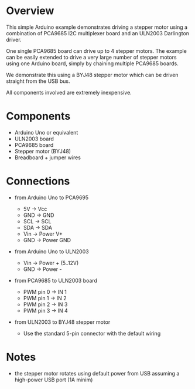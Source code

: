 # Overview

This simple Arduino example demonstrates driving a stepper motor using a combination of PCA9685 I2C multiplexer board and an ULN2003 Darlington driver. 

One single PCA9685 board can drive up to 4 stepper motors. The example can be easily extended to drive a very large number of stepper motors using one Arduino board, simply by chaining multiple PCA9685 boards.

We demonstrate this using a BYJ48 stepper motor which can be driven straight from the USB bus. 

All components involved are extremely inexpensive. 

# Components
- Arduino Uno or equivalent
- ULN2003 board
- PCA9685 board
- Stepper motor (BYJ48)
- Breadboard + jumper wires

# Connections
- from Arduino Uno to PCA9695
  - 5V    ->    Vcc 
  - GND   ->    GND
  - SCL   ->    SCL
  - SDA   ->    SDA
  - Vin   ->    Power V+
  - GND   ->    Power GND

- from Arduino Uno to ULN2003
  - Vin   ->    Power + (5..12V)	
  - GND   ->    Power - 
       
- from PCA9685 to ULN2003 board
  - PWM pin 0   ->    IN 1
  - PWM pin 1   ->    IN 2
  - PWM pin 2   ->    IN 3
  - PWM pin 3   ->    IN 4

- from ULN2003 to BYJ48 stepper motor
  - Use the standard 5-pin connector with the default wiring

# Notes
- the stepper motor rotates using default power from USB assuming a high-power USB port (1A minim)

